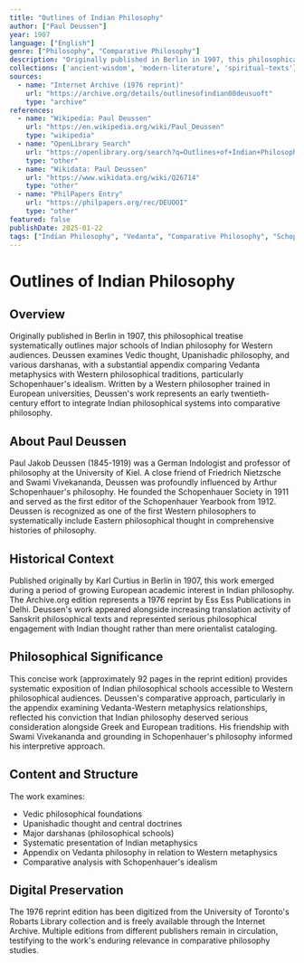 ```yaml
---
title: "Outlines of Indian Philosophy"
author: ["Paul Deussen"]
year: 1907
language: ["English"]
genre: ["Philosophy", "Comparative Philosophy"]
description: "Originally published in Berlin in 1907, this philosophical treatise systematically outlines major schools of Indian philosophy for Western audiences, examining Vedic thought, Upanishadic philosophy, and various darshanas, with a substantial appendix comparing Vedanta metaphysics with Western phil..."
collections: ['ancient-wisdom', 'modern-literature', 'spiritual-texts']
sources:
  - name: "Internet Archive (1976 reprint)"
    url: "https://archive.org/details/outlinesofindian00deusuoft"
    type: "archive"
references:
  - name: "Wikipedia: Paul Deussen"
    url: "https://en.wikipedia.org/wiki/Paul_Deussen"
    type: "wikipedia"
  - name: "OpenLibrary Search"
    url: "https://openlibrary.org/search?q=Outlines+of+Indian+Philosophy+Deussen"
    type: "other"
  - name: "Wikidata: Paul Deussen"
    url: "https://www.wikidata.org/wiki/Q26714"
    type: "other"
  - name: "PhilPapers Entry"
    url: "https://philpapers.org/rec/DEUOOI"
    type: "other"
featured: false
publishDate: 2025-01-22
tags: ["Indian Philosophy", "Vedanta", "Comparative Philosophy", "Schopenhauer", "Upanishads", "Darshanas", "German Indology", "Western Philosophy", "Philosophical Treatise", "19th-20th Century Philosophy"]
---
```


# Outlines of Indian Philosophy

## Overview

Originally published in Berlin in 1907, this philosophical treatise systematically outlines major schools of Indian philosophy for Western audiences. Deussen examines Vedic thought, Upanishadic philosophy, and various darshanas, with a substantial appendix comparing Vedanta metaphysics with Western philosophical traditions, particularly Schopenhauer's idealism. Written by a Western philosopher trained in European universities, Deussen's work represents an early twentieth-century effort to integrate Indian philosophical systems into comparative philosophy.

## About Paul Deussen

Paul Jakob Deussen (1845-1919) was a German Indologist and professor of philosophy at the University of Kiel. A close friend of Friedrich Nietzsche and Swami Vivekananda, Deussen was profoundly influenced by Arthur Schopenhauer's philosophy. He founded the Schopenhauer Society in 1911 and served as the first editor of the Schopenhauer Yearbook from 1912. Deussen is recognized as one of the first Western philosophers to systematically include Eastern philosophical thought in comprehensive histories of philosophy.

## Historical Context

Published originally by Karl Curtius in Berlin in 1907, this work emerged during a period of growing European academic interest in Indian philosophy. The Archive.org edition represents a 1976 reprint by Ess Ess Publications in Delhi. Deussen's work appeared alongside increasing translation activity of Sanskrit philosophical texts and represented serious philosophical engagement with Indian thought rather than mere orientalist cataloging.

## Philosophical Significance

This concise work (approximately 92 pages in the reprint edition) provides systematic exposition of Indian philosophical schools accessible to Western philosophical audiences. Deussen's comparative approach, particularly in the appendix examining Vedanta-Western metaphysics relationships, reflected his conviction that Indian philosophy deserved serious consideration alongside Greek and European traditions. His friendship with Swami Vivekananda and grounding in Schopenhauer's philosophy informed his interpretive approach.

## Content and Structure

The work examines:
- Vedic philosophical foundations
- Upanishadic thought and central doctrines
- Major darshanas (philosophical schools)
- Systematic presentation of Indian metaphysics
- Appendix on Vedanta philosophy in relation to Western metaphysics
- Comparative analysis with Schopenhauer's idealism

## Digital Preservation

The 1976 reprint edition has been digitized from the University of Toronto's Robarts Library collection and is freely available through the Internet Archive. Multiple editions from different publishers remain in circulation, testifying to the work's enduring relevance in comparative philosophy studies.
